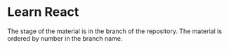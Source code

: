 # Learn React

The stage of the material is in the branch of the repository. The material is ordered by number in the branch name.